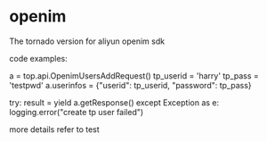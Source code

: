 # openim
The tornado version for aliyun openim sdk

code examples:

a = top.api.OpenimUsersAddRequest()
tp_userid = 'harry'
tp_pass   = 'testpwd'
a.userinfos = {"userid": tp_userid, "password": tp_pass}

try:
    result = yield a.getResponse()
except Exception as e:
    logging.error("create tp user failed")


more details refer to test
